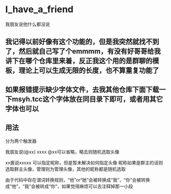 # I_have_a_friend
我朋友说他什么都没说

## 我记得以前好像有这个功能的，但是我突然就找不到了，然后就自己写了个emmmm，有没有好哥哥给我讲下在哪个仓库里来着，反正我这个用的是群聊的模板，理论上可以生成无限的长度，也不算重复功能了

## 如果报错提示缺少字体文件，去我其他仓库下面下载一下msyh.tcc这个字体放在同目录下即可，或者用其它字体也可以

## 用法

分为两个触发器

我朋友说(@xx) xxxx  @xx可以省略，略去则随机选取头像

xx酱说xxxxx 可以指定昵称，但是暂未解决如何指定头像 昵称如果是群主的话则选取群主头像，管理则为管理头像，其他的昵称都是随机选取

由于代码中存在谓词转换规则，“他”or“她”会被转换成“我”，“你”会被转换成“他”，“我”会被转成“你”，如果觉得麻烦可以去注释掉那一小段
